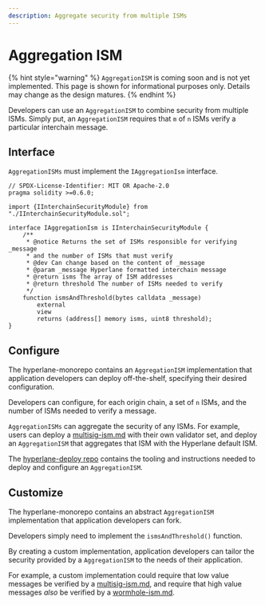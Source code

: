 ```yaml
---
description: Aggregate security from multiple ISMs
---
```


# Aggregation ISM

{% hint style="warning" %}
`AggregationISM` is coming soon and is not yet implemented. This page is shown for informational purposes only. Details may change as the design matures.
{% endhint %}

Developers can use an `AggregationISM` to combine security from multiple ISMs. Simply put, an `AggregationISM` requires that `m` of `n` ISMs verify a particular interchain message.

## Interface

`AggregationISMs` must implement the `IAggregationIsm` interface.

```solidity
// SPDX-License-Identifier: MIT OR Apache-2.0
pragma solidity >=0.6.0;

import {IInterchainSecurityModule} from "./IInterchainSecurityModule.sol";

interface IAggregationIsm is IInterchainSecurityModule {
    /**
     * @notice Returns the set of ISMs responsible for verifying _message
     * and the number of ISMs that must verify
     * @dev Can change based on the content of _message
     * @param _message Hyperlane formatted interchain message
     * @return isms The array of ISM addresses
     * @return threshold The number of ISMs needed to verify
     */
    function ismsAndThreshold(bytes calldata _message)
        external
        view
        returns (address[] memory isms, uint8 threshold);
}

```

## Configure

The hyperlane-monorepo contains an `AggregationISM` implementation that application developers can deploy off-the-shelf, specifying their desired configuration.

Developers can configure, for each origin chain, a set of `n` ISMs, and the number of ISMs needed to verify a message.

`AggregationISMs` can aggregate the security of any ISMs. For example, users can deploy a [multisig-ism.md](multisig-ism.md "mention") with their own validator set, and deploy an `AggregationISM` that aggregates that ISM with the Hyperlane default ISM.

The [hyperlane-deploy repo](https://github.com/hyperlane-xyz/hyperlane-deploy) contains the tooling and instructions needed to deploy and configure an `AggregationISM`.

## Customize

The hyperlane-monorepo contains an abstract `AggregationISM` implementation that application developers can fork.

Developers simply need to implement the `ismsAndThreshold()` function.

By creating a custom implementation, application developers can tailor the security provided by a `AggregationISM` to the needs of their application.

For example, a custom implementation could require that low value messages be verified by a [multisig-ism.md](multisig-ism.md "mention"), and require that high value messages _also_ be verified by a [wormhole-ism.md](wormhole-ism.md "mention").&#x20;
